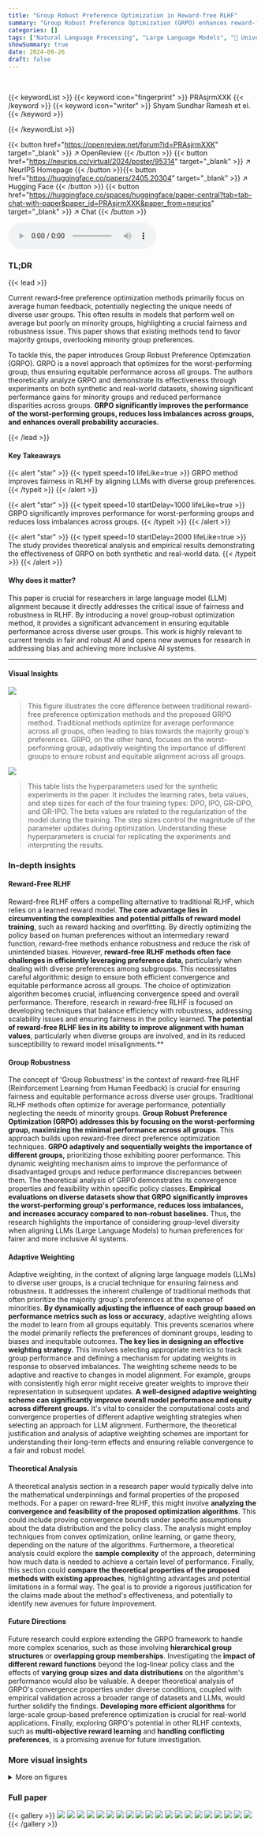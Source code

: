 ```yaml
---
title: "Group Robust Preference Optimization in Reward-free RLHF"
summary: "Group Robust Preference Optimization (GRPO) enhances reward-free RLHF by aligning LLMs to diverse group preferences, maximizing worst-case performance, and significantly improving fairness."
categories: []
tags: ["Natural Language Processing", "Large Language Models", "🏢 University College London (UCL)",]
showSummary: true
date: 2024-09-26
draft: false
---
```


<br>

{{< keywordList >}}
{{< keyword icon="fingerprint" >}} PRAsjrmXXK {{< /keyword >}}
{{< keyword icon="writer" >}} Shyam Sundhar Ramesh et el. {{< /keyword >}}
 
{{< /keywordList >}}

{{< button href="https://openreview.net/forum?id=PRAsjrmXXK" target="_blank" >}}
↗ OpenReview
{{< /button >}}
{{< button href="https://neurips.cc/virtual/2024/poster/95314" target="_blank" >}}
↗ NeurIPS Homepage
{{< /button >}}{{< button href="https://huggingface.co/papers/2405.20304" target="_blank" >}}
↗ Hugging Face
{{< /button >}}
{{< button href="https://huggingface.co/spaces/huggingface/paper-central?tab=tab-chat-with-paper&paper_id=PRAsjrmXXK&paper_from=neurips" target="_blank" >}}
↗ Chat
{{< /button >}}



<audio controls>
    <source src="https://ai-paper-reviewer.com/PRAsjrmXXK/podcast.wav" type="audio/wav">
    Your browser does not support the audio element.
</audio>


### TL;DR


{{< lead >}}

Current reward-free preference optimization methods primarily focus on average human feedback, potentially neglecting the unique needs of diverse user groups. This often results in models that perform well on average but poorly on minority groups, highlighting a crucial fairness and robustness issue.  This paper shows that existing methods tend to favor majority groups, overlooking minority group preferences. 

To tackle this, the paper introduces Group Robust Preference Optimization (GRPO). GRPO is a novel approach that optimizes for the worst-performing group, thus ensuring equitable performance across all groups. The authors theoretically analyze GRPO and demonstrate its effectiveness through experiments on both synthetic and real-world datasets, showing significant performance gains for minority groups and reduced performance disparities across groups.  **GRPO significantly improves the performance of the worst-performing groups, reduces loss imbalances across groups, and enhances overall probability accuracies.**

{{< /lead >}}


#### Key Takeaways

{{< alert "star" >}}
{{< typeit speed=10 lifeLike=true >}} GRPO method improves fairness in RLHF by aligning LLMs with diverse group preferences. {{< /typeit >}}
{{< /alert >}}

{{< alert "star" >}}
{{< typeit speed=10 startDelay=1000 lifeLike=true >}} GRPO significantly improves performance for worst-performing groups and reduces loss imbalances across groups. {{< /typeit >}}
{{< /alert >}}

{{< alert "star" >}}
{{< typeit speed=10 startDelay=2000 lifeLike=true >}} The study provides theoretical analysis and empirical results demonstrating the effectiveness of GRPO on both synthetic and real-world data. {{< /typeit >}}
{{< /alert >}}

#### Why does it matter?
This paper is crucial for researchers in large language model (LLM) alignment because it directly addresses the critical issue of fairness and robustness in RLHF. By introducing a novel group-robust optimization method, it provides a significant advancement in ensuring equitable performance across diverse user groups. This work is highly relevant to current trends in fair and robust AI and opens new avenues for research in addressing bias and achieving more inclusive AI systems.

------
#### Visual Insights



![](https://ai-paper-reviewer.com/PRAsjrmXXK/figures_1_1.jpg)

> This figure illustrates the core difference between traditional reward-free preference optimization methods and the proposed GRPO method. Traditional methods optimize for average performance across all groups, often leading to bias towards the majority group's preferences.  GRPO, on the other hand, focuses on the worst-performing group, adaptively weighting the importance of different groups to ensure robust and equitable alignment across all groups.





![](https://ai-paper-reviewer.com/PRAsjrmXXK/tables_20_1.jpg)

> This table lists the hyperparameters used for the synthetic experiments in the paper.  It includes the learning rates, beta values, and step sizes for each of the four training types: DPO, IPO, GR-DPO, and GR-IPO.  The beta values are related to the regularization of the model during the training. The step sizes control the magnitude of the parameter updates during optimization.  Understanding these hyperparameters is crucial for replicating the experiments and interpreting the results. 





### In-depth insights


#### Reward-Free RLHF
Reward-free RLHF offers a compelling alternative to traditional RLHF, which relies on a learned reward model.  **The core advantage lies in circumventing the complexities and potential pitfalls of reward model training**, such as reward hacking and overfitting.  By directly optimizing the policy based on human preferences without an intermediary reward function, reward-free methods enhance robustness and reduce the risk of unintended biases. However, **reward-free RLHF methods often face challenges in efficiently leveraging preference data**, particularly when dealing with diverse preferences among subgroups.  This necessitates careful algorithmic design to ensure both efficient convergence and equitable performance across all groups. The choice of optimization algorithm becomes crucial, influencing convergence speed and overall performance. Therefore, research in reward-free RLHF is focused on developing techniques that balance efficiency with robustness, addressing scalability issues and ensuring fairness in the policy learned.  **The potential of reward-free RLHF lies in its ability to improve alignment with human values**, particularly when diverse groups are involved, and in its reduced susceptibility to reward model misalignments.**

#### Group Robustness
The concept of 'Group Robustness' in the context of reward-free RLHF (Reinforcement Learning from Human Feedback) is crucial for ensuring fairness and equitable performance across diverse user groups.  Traditional RLHF methods often optimize for average performance, potentially neglecting the needs of minority groups. **Group Robust Preference Optimization (GRPO) addresses this by focusing on the worst-performing group, maximizing the minimal performance across all groups**. This approach builds upon reward-free direct preference optimization techniques.  **GRPO adaptively and sequentially weights the importance of different groups,** prioritizing those exhibiting poorer performance. This dynamic weighting mechanism aims to improve the performance of disadvantaged groups and reduce performance discrepancies between them.  The theoretical analysis of GRPO demonstrates its convergence properties and feasibility within specific policy classes.  **Empirical evaluations on diverse datasets show that GRPO significantly improves the worst-performing group's performance, reduces loss imbalances, and increases accuracy compared to non-robust baselines.**  Thus, the research highlights the importance of considering group-level diversity when aligning LLMs (Large Language Models) to human preferences for fairer and more inclusive AI systems.

#### Adaptive Weighting
Adaptive weighting, in the context of aligning large language models (LLMs) to diverse user groups, is a crucial technique for ensuring fairness and robustness.  It addresses the inherent challenge of traditional methods that often prioritize the majority group's preferences at the expense of minorities. **By dynamically adjusting the influence of each group based on performance metrics such as loss or accuracy**, adaptive weighting allows the model to learn from all groups equitably.  This prevents scenarios where the model primarily reflects the preferences of dominant groups, leading to biases and inequitable outcomes.  **The key lies in designing an effective weighting strategy.** This involves selecting appropriate metrics to track group performance and defining a mechanism for updating weights in response to observed imbalances. The weighting scheme needs to be adaptive and reactive to changes in model alignment.  For example, groups with consistently high error might receive greater weights to improve their representation in subsequent updates.  **A well-designed adaptive weighting scheme can significantly improve overall model performance and equity across different groups.** It's vital to consider the computational costs and convergence properties of different adaptive weighting strategies when selecting an approach for LLM alignment.  Furthermore, the theoretical justification and analysis of adaptive weighting schemes are important for understanding their long-term effects and ensuring reliable convergence to a fair and robust model.

#### Theoretical Analysis
A theoretical analysis section in a research paper would typically delve into the mathematical underpinnings and formal properties of the proposed methods.  For a paper on reward-free RLHF, this might involve **analyzing the convergence and feasibility of the proposed optimization algorithms**.  This could include proving convergence bounds under specific assumptions about the data distribution and the policy class.  The analysis might employ techniques from convex optimization, online learning, or game theory, depending on the nature of the algorithms.  Furthermore, a theoretical analysis could explore the **sample complexity** of the approach, determining how much data is needed to achieve a certain level of performance.  Finally, this section could **compare the theoretical properties of the proposed methods with existing approaches**, highlighting advantages and potential limitations in a formal way.  The goal is to provide a rigorous justification for the claims made about the method's effectiveness, and potentially to identify new avenues for future improvement.

#### Future Directions
Future research could explore extending the GRPO framework to handle more complex scenarios, such as those involving **hierarchical group structures** or **overlapping group memberships**.  Investigating the **impact of different reward functions** beyond the log-linear policy class and the effects of **varying group sizes and data distributions** on the algorithm's performance would also be valuable. A deeper theoretical analysis of GRPO's convergence properties under diverse conditions, coupled with empirical validation across a broader range of datasets and LLMs, would further solidify the findings.  **Developing more efficient algorithms** for large-scale group-based preference optimization is crucial for real-world applications.  Finally, exploring GRPO's potential in other RLHF contexts, such as **multi-objective reward learning** and **handling conflicting preferences**, is a promising avenue for future investigation.


### More visual insights

<details>
<summary>More on figures
</summary>


![](https://ai-paper-reviewer.com/PRAsjrmXXK/figures_7_1.jpg)

> This figure displays the results of synthetic experiments comparing Algorithm 1 (GR-DPO and GR-IPO) against other methods (DPO, IPO, IS-DPO, IS-IPO) in terms of worst-case validation loss and reward error.  Algorithm 1 consistently outperforms the others, demonstrating its effectiveness in handling diverse group sizes and response distributions.


![](https://ai-paper-reviewer.com/PRAsjrmXXK/figures_9_1.jpg)

> This figure shows the results of applying GR-IPO and IPO to real-world data from a global opinion survey.  The top row demonstrates that GR-IPO achieves lower maximum group loss and higher minimum reward accuracy than IPO. It also shows a more balanced distribution of losses across different groups.  The bottom row examines the training process itself. The left plot shows log-probability accuracy, indicating that GR-IPO improves accuracy over time for all groups. The middle plot shows the weights assigned to each group during training, illustrating that GR-IPO prioritizes underperforming groups. The right plot displays the initial log-probability accuracies before training.


![](https://ai-paper-reviewer.com/PRAsjrmXXK/figures_21_1.jpg)

> The figure presents results from synthetic experiments comparing the performance of the proposed GRPO algorithm (GR-DPO and GR-IPO) to baseline methods (DPO, IPO, IS-DPO, IS-IPO). The results show that GRPO significantly reduces the maximum validation group loss and reward error, especially in scenarios with diverse group sizes and response distributions.


![](https://ai-paper-reviewer.com/PRAsjrmXXK/figures_21_2.jpg)

> This figure displays the results of synthetic experiments comparing Algorithm 1 (GR-DPO and GR-IPO) against importance sampling methods (IS-DPO/IPO) and standard DPO and IPO methods.  The results show that Algorithm 1 achieves a significantly lower worst-case validation loss and reward error. The experiment used a scenario with groups of different sizes and response distributions to test the robustness of the algorithms.


![](https://ai-paper-reviewer.com/PRAsjrmXXK/figures_21_3.jpg)

> This figure shows the ablation study for the trade-off parameter 'x' in the synthetic experiments of the paper. The x parameter balances the worst-case and average performance of the model. The left plot shows the maximum validation group loss and the right plot shows the average validation loss.  As the value of x increases, the worst-group performance improves while the average performance decreases, indicating the trade-off between these two metrics. The shaded areas represent standard deviations across multiple runs.


![](https://ai-paper-reviewer.com/PRAsjrmXXK/figures_22_1.jpg)

> This figure presents the results of synthetic experiments comparing the performance of the proposed GRPO algorithm (GR-DPO and GR-IPO) against standard DPO and IPO methods, as well as importance sampling (IS) variants.  The results show that GRPO consistently achieves a lower worst-case validation loss and reward error across different scenarios, especially when group sizes and response distributions vary.  The x-axis represents training iterations and the y-axis shows the loss or error metrics.


![](https://ai-paper-reviewer.com/PRAsjrmXXK/figures_22_2.jpg)

> This figure displays the results of synthetic experiments comparing Algorithm 1 (GR-DPO and GR-IPO) against standard DPO and IPO methods, as well as importance sampling versions.  It shows that Algorithm 1 significantly reduces both worst-case validation loss and reward error.  The specific scenario shown involves groups with differing sizes and response distributions, demonstrating the algorithm's robustness to these variations.


![](https://ai-paper-reviewer.com/PRAsjrmXXK/figures_23_1.jpg)

> This figure presents the results of synthetic experiments comparing different preference optimization methods.  Algorithm 1, a novel group robust preference optimization method (GRPO), shows significantly lower worst-case validation loss and reward error than importance sampling (IS) versions of DPO and IPO, as well as the standard DPO and IPO methods.  The experiment specifically tests a scenario where groups have different sizes and response distributions, highlighting GRPO's robustness in diverse group settings.


![](https://ai-paper-reviewer.com/PRAsjrmXXK/figures_23_2.jpg)

> This figure presents the results of synthetic experiments comparing the performance of the proposed GRPO algorithm (GR-DPO and GR-IPO) with several baselines (DPO, IPO, IS-DPO, IS-IPO). The experiments were conducted under a scenario where groups had different sizes and response distributions. The results show that GRPO significantly outperformed other methods in terms of both worst-case validation loss and reward error, demonstrating its effectiveness in handling imbalanced group sizes and diverse response distributions.


![](https://ai-paper-reviewer.com/PRAsjrmXXK/figures_23_3.jpg)

> This figure presents results from synthetic experiments comparing the performance of the proposed GRPO algorithm (GR-DPO and GR-IPO) against standard DPO and IPO methods, as well as importance sampling versions.  The results show that GRPO significantly reduces the maximum validation group loss and reward error across different experimental scenarios, particularly when group sizes and response distributions vary.


![](https://ai-paper-reviewer.com/PRAsjrmXXK/figures_23_4.jpg)

> This figure displays the results of synthetic experiments comparing the performance of four algorithms: Algorithm 1 (GR-DPO and GR-IPO), Importance Sampling (IS-DPO/IPO), and vanilla DPO and IPO methods. The experiment simulates scenarios with varying group sizes and response distributions.  The plots illustrate that Algorithm 1 consistently achieves lower worst-case validation group loss and reward error, showcasing its robustness in handling diverse group characteristics.


![](https://ai-paper-reviewer.com/PRAsjrmXXK/figures_24_1.jpg)

> This figure displays the results of the Global Opinion experiments, comparing GR-IPO and IPO.  The top plots show that GR-IPO achieves lower maximum group loss and higher minimum reward accuracy.  The bottom plots illustrate the evolution of the log probability accuracy, group weights during training, and initial log probability accuracies. GR-IPO successfully addresses the performance imbalance across groups by adaptively weighting group losses during training.


</details>






### Full paper

{{< gallery >}}
<img src="https://ai-paper-reviewer.com/PRAsjrmXXK/1.png" class="grid-w50 md:grid-w33 xl:grid-w25" />
<img src="https://ai-paper-reviewer.com/PRAsjrmXXK/2.png" class="grid-w50 md:grid-w33 xl:grid-w25" />
<img src="https://ai-paper-reviewer.com/PRAsjrmXXK/3.png" class="grid-w50 md:grid-w33 xl:grid-w25" />
<img src="https://ai-paper-reviewer.com/PRAsjrmXXK/4.png" class="grid-w50 md:grid-w33 xl:grid-w25" />
<img src="https://ai-paper-reviewer.com/PRAsjrmXXK/5.png" class="grid-w50 md:grid-w33 xl:grid-w25" />
<img src="https://ai-paper-reviewer.com/PRAsjrmXXK/6.png" class="grid-w50 md:grid-w33 xl:grid-w25" />
<img src="https://ai-paper-reviewer.com/PRAsjrmXXK/7.png" class="grid-w50 md:grid-w33 xl:grid-w25" />
<img src="https://ai-paper-reviewer.com/PRAsjrmXXK/8.png" class="grid-w50 md:grid-w33 xl:grid-w25" />
<img src="https://ai-paper-reviewer.com/PRAsjrmXXK/9.png" class="grid-w50 md:grid-w33 xl:grid-w25" />
<img src="https://ai-paper-reviewer.com/PRAsjrmXXK/10.png" class="grid-w50 md:grid-w33 xl:grid-w25" />
<img src="https://ai-paper-reviewer.com/PRAsjrmXXK/11.png" class="grid-w50 md:grid-w33 xl:grid-w25" />
<img src="https://ai-paper-reviewer.com/PRAsjrmXXK/12.png" class="grid-w50 md:grid-w33 xl:grid-w25" />
<img src="https://ai-paper-reviewer.com/PRAsjrmXXK/13.png" class="grid-w50 md:grid-w33 xl:grid-w25" />
<img src="https://ai-paper-reviewer.com/PRAsjrmXXK/14.png" class="grid-w50 md:grid-w33 xl:grid-w25" />
<img src="https://ai-paper-reviewer.com/PRAsjrmXXK/15.png" class="grid-w50 md:grid-w33 xl:grid-w25" />
<img src="https://ai-paper-reviewer.com/PRAsjrmXXK/16.png" class="grid-w50 md:grid-w33 xl:grid-w25" />
<img src="https://ai-paper-reviewer.com/PRAsjrmXXK/17.png" class="grid-w50 md:grid-w33 xl:grid-w25" />
<img src="https://ai-paper-reviewer.com/PRAsjrmXXK/18.png" class="grid-w50 md:grid-w33 xl:grid-w25" />
<img src="https://ai-paper-reviewer.com/PRAsjrmXXK/19.png" class="grid-w50 md:grid-w33 xl:grid-w25" />
<img src="https://ai-paper-reviewer.com/PRAsjrmXXK/20.png" class="grid-w50 md:grid-w33 xl:grid-w25" />
{{< /gallery >}}